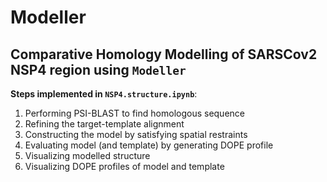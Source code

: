 # Modeller
## Comparative Homology Modelling of SARSCov2 NSP4 region using `Modeller`

**Steps implemented in `NSP4.structure.ipynb`**:
1. Performing PSI-BLAST to find homologous sequence
2. Refining the target-template alignment
3. Constructing the model by satisfying spatial restraints
4. Evaluating model (and template) by generating DOPE profile
5. Visualizing modelled structure
6. Visualizing DOPE profiles of model and template
